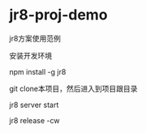# jr8-proj-demo
jr8方案使用范例


安装开发环境

npm install -g jr8


git clone本项目，然后进入到项目跟目录

jr8 server start

jr8 release -cw
